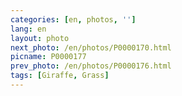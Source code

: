 ```yaml
---
categories: [en, photos, '']
lang: en
layout: photo
next_photo: /en/photos/P0000170.html
picname: P0000177
prev_photo: /en/photos/P0000176.html
tags: [Giraffe, Grass]
---
```

